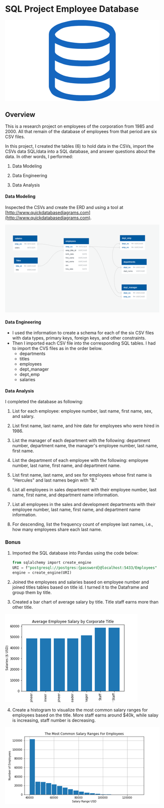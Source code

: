 
# SQL Project Employee Database

![sql.png](images/sql.png)

## Overview

This is a research project on employees of the corporation from 1985 and 2000. All that remain of the database of employees from that period are six CSV files.

In this project, I created the tables (6) to hold data in the CSVs, import the CSVs data SQL/data into a SQL database, and answer questions about the data. In other words, I performed:

1. Data Modeling

2. Data Engineering

3. Data Analysis

#### Data Modeling

Inspected the CSVs and create the ERD and using a tool at [http://www.quickdatabasediagrams.com](http://www.quickdatabasediagrams.com).

 ![erd](images/ERD.PNG)

#### Data Engineering

* I used the information to create a schema for each of the six CSV files with data types, primary keys, foreign keys, and other constraints.
* Then I imported each CSV file into the corresponding SQL tables. I had to import the CVS files as in the order below. 
  * departments
  * titles
  * employees
  * dept_manager
  * dept_emp
  * salaries

#### Data Analysis

I completed the database as following: 

1. List for each employee: employee number, last name, first name, sex, and salary.

2. List first name, last name, and hire date for employees who were hired in 1986.

3. List the manager of each department with the following: department number, department name, the manager's employee number, last name, first name.

4. List the department of each employee with the following: employee number, last name, first name, and department name.

5. List first name, last name, and sex for employees whose first name is "Hercules" and last names begin with "B."

6. List all employees in sales department with their employee number, last name, first name, and department name information.

7. List all employees in the sales and development departments with their employee number, last name, first name, and department name information.

8. For descending, list the frequency count of employee last names, i.e., how many employees share each last name.


### Bonus 

1. Imported the SQL database into Pandas using the code below: 

   ```sql
   from sqlalchemy import create_engine
   URI = f"postgresql://postgres:{password}@localhost:5433/Employees"
   engine = create_engine(URI)
   ```


2. Joined the employees and salaries based on employee number and joined titles tables based on title id. I turned it to the Dataframe and group them by title. 

3. Created a bar chart of average salary by title. Title staff earns more than other title. 

 ![](images/averagesalary.png)

4. Create a histogram to visualize the most common salary ranges for employees based on the title. More staff earns around $40k, while salay is increasing, staff number is decreasing.

 ![](images/Salaryrange.png)


